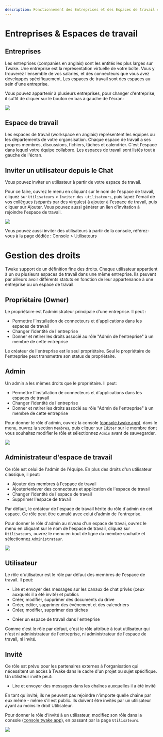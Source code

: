```yaml
---
description: Fonctionnement des Entreprises et des Espaces de travail sur Twake
---
```


#  Entreprises & Espaces de travail

## Entreprises

Les entreprises (companies en anglais) sont les entités les plus larges sur Twake. Une entreprise est la représentation virtuelle de votre boîte. Vous y trouverez l'ensemble de vos salariés, et des connecteurs que vous avez développés spécifiquement. Les espaces de travail sont des espaces au sein d'une entreprise.

Vous pouvez appartenir à plusieurs entreprises, pour changer d'entreprise, il suffit de cliquer sur le bouton en bas à gauche de l'écran:

![](../assets/changecomp.gif)

<!--- La distinction Entreprise/Espace de travail mériterait d'être complétée pour être plus claire --->

## Espace de travail

Les espaces de travail (workspace en anglais) représentent les équipes ou les départements de votre organsisation. Chaque espace de travail a ses propres membres, discussions, fichiers, tâches et calendrier. C'est l'espace dans lequel votre équipe collabore.
Les espaces de travail sont listés tout à gauche de l'écran.


## Inviter un utilisateur depuis le Chat

Vous pouvez inviter un utilisateur à partir de votre espace de travail.

Pour ce faire, ouvrez le menu en cliquant sur le nom de l'espace de travail, cliquez sur `Utilisateurs` &gt; `Inviter des utilisateurs`, puis tapez l'email de vos collègues \(séparés par des virgules\) à ajouter à l'espace de travail, puis cliquer sur Ajouter. Vous pouvez aussi générer un lien d'invitation à rejoindre l'espace de travail.

![](../assets/invitefromtwake.gif)



Vous pouvez aussi inviter des utilisateurs à partir de la console, référez-vous à la page dédiée : Console > Utilisateurs





# Gestion des droits

Twake support de un définition fine des droits. Chaque utilisateur appartient à un ou plusieurs espaces de travail dans une même entreprise. Ils peuvent par ailleurs avoir différents statuts en fonction de leur appartenance à une entreprise ou un espace de travail.

## Propriétaire (Owner)

Le propriétaire est l'administrateur principale d'une entreprise. Il peut : 

* Permettre l'installation de connecteurs et d'applications dans les espaces de travail
* Changer l'identité de l'entreprise
* Donner et retirer les droits associé au rôle "Admin de l'entreprise" à un membre de cette entreprise

Le créateur de l'entreprise est le seul propriétaire. Seul le propriétaire de l'entreprise peut transmettre son status de propriétaire.



## Admin

Un admin a les mêmes droits que le propriétaire. Il peut:

* Permettre l'installation de connecteurs et d'applications dans les espaces de travail
* Changer l'identité de l'entreprise
* Donner et retirer les droits associé au rôle "Admin de l'entreprise" à un membre de cette entreprise

Pour donner le rôle d'admin, ouvrez la console \([console.twake.app](https://console.twake.app)\), dans le menu, ouvrez la section `Membres`, puis cliquer sur `Éditer` sur le membre dont vous souhaitez modifier le rôle et sélectionnez `Admin` avant de sauvegarder.

![](../assets/setadmin.gif)



## Administrateur d'espace de travail

Ce rôle est celui de l'admin de l'équipe. En plus des droits d'un utilisateur classique, il peut:

* Ajouter des membres à l'espace de travail
* Ajouter\/enlever des connecteurs et application de l'espace de travail
* Changer l'identité de l'espace de travail
* Supprimer l'espace de travail

Par défaut, le créateur de l'espace de travail hérite du rôle d'admin de cet espace. Ce rôle peut être cumulé avec celui d'admin de l'entreprise.

Pour donner le rôle d'admin au niveau d'un espace de travai, ouvrez le menu en cliquant sur le nom de l'espace de travail, cliquez sur `Utilisateurs`, ouvrez le menu en bout de ligne du membre souhaité et sélectionnez `Administrateur`.

![](../assets/setwsadmin.gif)



## Utilisateur

Le rôle d'utilisateur est le rôle par défaut des membres de l'espace de travail. Il peut:

* Lire et envoyer des messages sur les canaux de chat privés \(ceux auxquels il a été invité\) et publics
* Créer, modifier, supprimer des documents du drive
* Créer, éditer, supprimer des évènement et des calendriers
* Créer, modifier, supprimer des tâches 
<!-- Qu'est-ce que "tables" dans la version anglaise? --> 
* Créer un espace de travail dans l'entreprise

Comme c'est le rôle par défaut, c'est le rôle attribué à tout utilisateur qui n'est ni administrateur de l'entreprise, ni administrateur de l'espace de travail, ni invité.

## Invité

Ce rôle est prévu pour les partenaires externes à l'organisation qui nécessitent un accès à Twake dans le cadre d'un projet ou sujet spécifique. Un utilisteur invité peut:

* Lire et envoyer des messages dans les chaînes auxquelles il a été invité

En tant qu'invité, ils ne peuvent pas rejoindre n'importe quelle chaîne par eux même - même s'il est public. Ils doivent être invités par un utilisateur ayant au moins le droit Utilisateur.

Pour donner le rôle d'invité à un utilisateur, modifiez son rôle dans la console \([console.twake.app](https://console.twake.app)\), en passant par la page `Utilisateurs`.

![](../assets/setguest.gif)

<!-- Nécessaire de préciser ici comment inviter un utilisateur externe avec le statut "Invité" par défaut; nécessaire de l'ajouter d'abord dans la console, puis changer ses droits? -->

